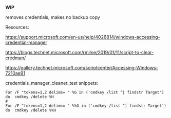 **WIP**

removes credentials, makes no backup copy

Resources:

https://support.microsoft.com/en-us/help/4026814/windows-accessing-credential-manager

https://blogs.technet.microsoft.com/rmilne/2019/01/11/script-to-clear-credman/

https://gallery.technet.microsoft.com/scriptcenter/Accessing-Windows-7210ae91

credentials_manager_cleaner_test snippets:

```batch
For /F "tokens=1,2 delims= " %G in ('cmdkey /list ^| findstr Target') do  cmdkey /delete %H
#
For /F "tokens=1,2 delims= " %%G in ('cmdkey /list ^| findstr Target') do  cmdkey /delete %%H
```
